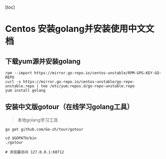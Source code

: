 [toc]

# Centos 安装golang并安装使用中文文档

## 下载yum源并安装golang

```shell
rpm --import https://mirror.go-repo.io/centos-unstable/RPM-GPG-KEY-GO-REPO
curl -s https://mirror.go-repo.io/centos-unstable/go-repo-unstable.repo | tee /etc/yum.repos.d/go-repo-unstable.repo
yum install golang
```



## 安装中文版gotour（在线学习golang工具）

> 本地golang学习工具

```shell
go get github.com/Go-zh/tour/gotour

cd $GOPATH/bin
./gotour

# 浏览器访问 127.0.0.1:60712
```

